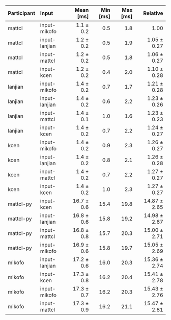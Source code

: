 | Participant | Input | Mean [ms] | Min [ms] | Max [ms] | Relative |
|:---|:---|---:|---:|---:|---:|
| mattcl | input-mikofo | 1.1 ± 0.2 | 0.5 | 1.8 | 1.00 |
| mattcl | input-lanjian | 1.2 ± 0.2 | 0.5 | 1.9 | 1.05 ± 0.27 |
| mattcl | input-mattcl | 1.2 ± 0.2 | 0.5 | 1.8 | 1.06 ± 0.27 |
| mattcl | input-kcen | 1.2 ± 0.2 | 0.4 | 2.0 | 1.10 ± 0.28 |
| lanjian | input-mikofo | 1.4 ± 0.2 | 0.7 | 1.7 | 1.21 ± 0.28 |
| lanjian | input-lanjian | 1.4 ± 0.2 | 0.6 | 2.2 | 1.23 ± 0.26 |
| lanjian | input-mattcl | 1.4 ± 0.1 | 1.0 | 1.6 | 1.23 ± 0.23 |
| lanjian | input-kcen | 1.4 ± 0.2 | 0.7 | 2.2 | 1.24 ± 0.27 |
| kcen | input-mikofo | 1.4 ± 0.2 | 0.9 | 2.3 | 1.26 ± 0.27 |
| kcen | input-lanjian | 1.4 ± 0.2 | 0.8 | 2.1 | 1.26 ± 0.28 |
| kcen | input-mattcl | 1.4 ± 0.2 | 0.7 | 2.2 | 1.27 ± 0.27 |
| kcen | input-kcen | 1.4 ± 0.2 | 1.0 | 2.3 | 1.27 ± 0.27 |
| mattcl-py | input-kcen | 16.7 ± 0.6 | 15.4 | 19.8 | 14.87 ± 2.65 |
| mattcl-py | input-lanjian | 16.8 ± 0.6 | 15.8 | 19.2 | 14.98 ± 2.67 |
| mattcl-py | input-mattcl | 16.8 ± 0.8 | 15.7 | 20.3 | 15.00 ± 2.71 |
| mattcl-py | input-mikofo | 16.9 ± 0.6 | 15.8 | 19.7 | 15.05 ± 2.69 |
| mikofo | input-lanjian | 17.2 ± 0.6 | 16.0 | 20.3 | 15.36 ± 2.74 |
| mikofo | input-kcen | 17.3 ± 0.8 | 16.2 | 20.4 | 15.41 ± 2.78 |
| mikofo | input-mikofo | 17.3 ± 0.7 | 16.2 | 20.3 | 15.43 ± 2.76 |
| mikofo | input-mattcl | 17.3 ± 0.9 | 16.2 | 21.1 | 15.47 ± 2.81 |
